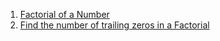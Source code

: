 1.  [Factorial of a Number](factorial.java)
2.  [Find the number of trailing zeros in a Factorial](TrailingZeroes.java)
